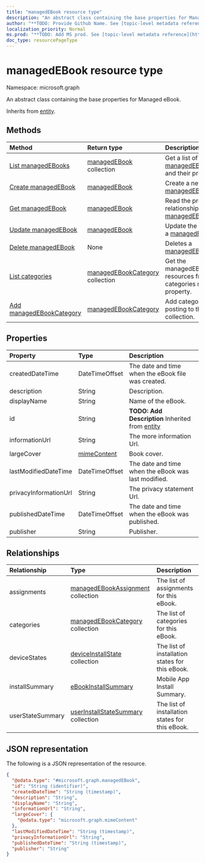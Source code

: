 ```yaml
---
title: "managedEBook resource type"
description: "An abstract class containing the base properties for Managed eBook."
author: "**TODO: Provide Github Name. See [topic-level metadata reference](https://msgo.azurewebsites.net/add/document/guidelines/metadata.html#topic-level-metadata)**"
localization_priority: Normal
ms.prod: "**TODO: Add MS prod. See [topic-level metadata reference](https://msgo.azurewebsites.net/add/document/guidelines/metadata.html#topic-level-metadata)**"
doc_type: resourcePageType
---
```


# managedEBook resource type

Namespace: microsoft.graph



An abstract class containing the base properties for Managed eBook.


Inherits from [entity](../resources/entity.md).

## Methods
|Method|Return type|Description|
|:---|:---|:---|
|[List managedEBooks](../api/managedebook-list.md)|[managedEBook](../resources/managedebook.md) collection|Get a list of the [managedEBook](../resources/managedebook.md) objects and their properties.|
|[Create managedEBook](../api/managedebook-create.md)|[managedEBook](../resources/managedebook.md)|Create a new [managedEBook](../resources/managedebook.md) object.|
|[Get managedEBook](../api/managedebook-get.md)|[managedEBook](../resources/managedebook.md)|Read the properties and relationships of a [managedEBook](../resources/managedebook.md) object.|
|[Update managedEBook](../api/managedebook-update.md)|[managedEBook](../resources/managedebook.md)|Update the properties of a [managedEBook](../resources/managedebook.md) object.|
|[Delete managedEBook](../api/managedebook-delete.md)|None|Deletes a [managedEBook](../resources/managedebook.md) object.|
|[List categories](../api/managedebook-list-categories.md)|[managedEBookCategory](../resources/managedebookcategory.md) collection|Get the managedEBookCategory resources from the categories navigation property.|
|[Add managedEBookCategory](../api/managedebook-post-categories.md)|[managedEBookCategory](../resources/managedebookcategory.md)|Add categories by posting to the categories collection.|

## Properties
|Property|Type|Description|
|:---|:---|:---|
|createdDateTime|DateTimeOffset|The date and time when the eBook file was created.|
|description|String|Description.|
|displayName|String|Name of the eBook.|
|id|String|**TODO: Add Description** Inherited from [entity](../resources/entity.md)|
|informationUrl|String|The more information Url.|
|largeCover|[mimeContent](../resources/mimecontent.md)|Book cover.|
|lastModifiedDateTime|DateTimeOffset|The date and time when the eBook was last modified.|
|privacyInformationUrl|String|The privacy statement Url.|
|publishedDateTime|DateTimeOffset|The date and time when the eBook was published.|
|publisher|String|Publisher.|

## Relationships
|Relationship|Type|Description|
|:---|:---|:---|
|assignments|[managedEBookAssignment](../resources/managedebookassignment.md) collection|The list of assignments for this eBook.|
|categories|[managedEBookCategory](../resources/managedebookcategory.md) collection|The list of categories for this eBook.|
|deviceStates|[deviceInstallState](../resources/deviceinstallstate.md) collection|The list of installation states for this eBook.|
|installSummary|[eBookInstallSummary](../resources/ebookinstallsummary.md)|Mobile App Install Summary.|
|userStateSummary|[userInstallStateSummary](../resources/userinstallstatesummary.md) collection|The list of installation states for this eBook.|

## JSON representation
The following is a JSON representation of the resource.
<!-- {
  "blockType": "resource",
  "keyProperty": "id",
  "@odata.type": "microsoft.graph.managedEBook",
  "baseType": "microsoft.graph.entity",
  "openType": false
}
-->
``` json
{
  "@odata.type": "#microsoft.graph.managedEBook",
  "id": "String (identifier)",
  "createdDateTime": "String (timestamp)",
  "description": "String",
  "displayName": "String",
  "informationUrl": "String",
  "largeCover": {
    "@odata.type": "microsoft.graph.mimeContent"
  },
  "lastModifiedDateTime": "String (timestamp)",
  "privacyInformationUrl": "String",
  "publishedDateTime": "String (timestamp)",
  "publisher": "String"
}
```

